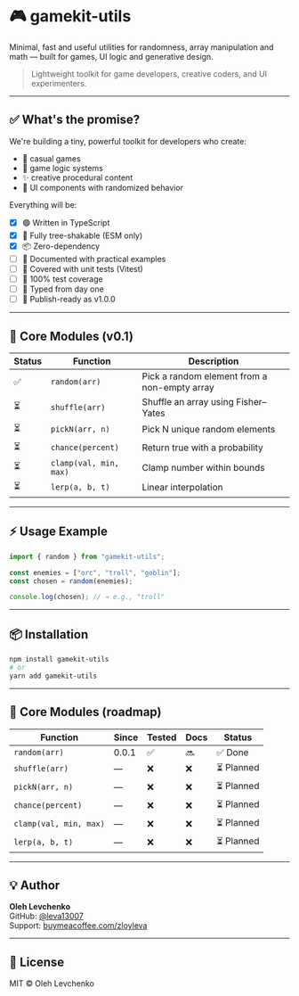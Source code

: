 # 🎮 gamekit-utils

Minimal, fast and useful utilities for randomness, array manipulation and math — built for games, UI logic and generative design.

> Lightweight toolkit for game developers, creative coders, and UI experimenters.

---

## ✅ What's the promise?

We're building a tiny, powerful toolkit for developers who create:
- 🎲 casual games
- 🧠 game logic systems
- ✨ creative procedural content
- 🧩 UI components with randomized behavior

Everything will be:
- [x] 🟢 Written in TypeScript
- [x] 🌳 Fully tree-shakable (ESM only)
- [x] 📦 Zero-dependency
- [ ] 📘 Documented with practical examples
- [ ] 🔬 Covered with unit tests (Vitest)
- [ ] 🧪 100% test coverage
- [ ] 🧠 Typed from day one
- [ ] 🔄 Publish-ready as v1.0.0

---

## 🧪 Core Modules (v0.1)

| Status | Function                 | Description                                |
|--------|--------------------------|--------------------------------------------|
| ✅     | `random(arr)`           | Pick a random element from a non-empty array |
| ⏳     | `shuffle(arr)`          | Shuffle an array using Fisher–Yates        |
| ⏳     | `pickN(arr, n)`         | Pick N unique random elements              |
| ⏳     | `chance(percent)`       | Return true with a probability             |
| ⏳     | `clamp(val, min, max)`  | Clamp number within bounds                 |
| ⏳     | `lerp(a, b, t)`         | Linear interpolation                       |

---

## ⚡ Usage Example

```ts
import { random } from "gamekit-utils";

const enemies = ["orc", "troll", "goblin"];
const chosen = random(enemies);

console.log(chosen); // → e.g., "troll"
```

---

## 📦 Installation

```bash
npm install gamekit-utils
# or
yarn add gamekit-utils
```

---

## 🧪 Core Modules (roadmap)

| Function            | Since   | Tested | Docs | Status  |
|---------------------|---------|--------|------|---------|
| `random(arr)`       | 0.0.1   | ✅     | 🔜   | ✅ Done |
| `shuffle(arr)`      | —       | ❌     | ❌   | ⏳ Planned |
| `pickN(arr, n)`     | —       | ❌     | ❌   | ⏳ Planned |
| `chance(percent)`   | —       | ❌     | ❌   | ⏳ Planned |
| `clamp(val, min, max)` | —    | ❌     | ❌   | ⏳ Planned |
| `lerp(a, b, t)`     | —       | ❌     | ❌   | ⏳ Planned |

---

## 💡 Author

**Oleh Levchenko**  
GitHub: [@leva13007](https://github.com/leva13007)  
Support: [buymeacoffee.com/zloyleva](https://buymeacoffee.com/zloyleva)

---

## 📄 License

MIT © Oleh Levchenko

